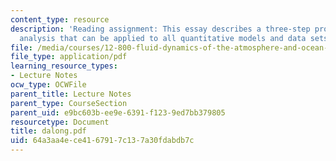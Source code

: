 ```yaml
---
content_type: resource
description: 'Reading assignment: This essay describes a three-step procedure of dimensional
  analysis that can be applied to all quantitative models and data sets.'
file: /media/courses/12-800-fluid-dynamics-of-the-atmosphere-and-ocean-fall-2004/64a3aa4ece4167917c137a30fdabdb7c_dalong.pdf
file_type: application/pdf
learning_resource_types:
- Lecture Notes
ocw_type: OCWFile
parent_title: Lecture Notes
parent_type: CourseSection
parent_uid: e9bc603b-ee9e-6391-f123-9ed7bb379805
resourcetype: Document
title: dalong.pdf
uid: 64a3aa4e-ce41-6791-7c13-7a30fdabdb7c
---
```

